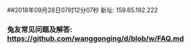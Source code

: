 ##2018年09月28日07时12分07秒 新址: 159.65.192.222
### 兔友常见问题及解答: https://github.com/wanggonging/d/blob/w/FAQ.md
